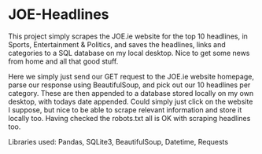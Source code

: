 # JOE-Headlines
This project simply scrapes the JOE.ie website for the top 10 headlines, in Sports, Entertainment &amp; Politics, and saves the headlines, links and categories to a SQL database on my local desktop. Nice to get some news from home and all that good stuff. 

Here we simply just send our GET request to the JOE.ie website homepage, parse our response using BeautifulSoup, and pick out our 10 headlines per category. These are then appended to a database stored locally on my own desktop, with todays date appended. Could simply just click on the website I suppose, but nice to be able to scrape relevant information and store it locally too. Having checked the robots.txt all is OK with scraping headlines too. 

Libraries used: Pandas, SQLite3, BeautifulSoup, Datetime, Requests
